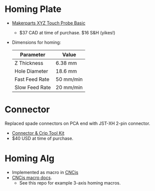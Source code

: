 # Homing Plate
* [Makerparts XYZ Touch Probe Basic](https://makerparts.ca/products/makerparts-xyz-touch-plate)
  * $37 CAD at time of purchase.  $16 S&H (yikes!)
* Dimensions for homing:

  | Parameter | Value|
  | --- | --- |
  | Z Thickness    | 6.38 mm |
  | Hole Diameter  | 18.6 mm |
  | Fast Feed Rate | 50 mm/min |
  | Slow Feed Rate | 20 mm/min | 

# Connector
Replaced spade connectors on PCA end with JST-XH 2-pin connector.
* [Connector & Crip Tool Kit](https://www.amazon.com/gp/product/B07ZK5F8HP/)
* $40 USD at time of purchase.

# Homing Alg
* Implemented as macro in [CNCjs](https://cnc.js.org/)
* [CNCjs macro docs](https://github.com/cncjs/CNCjs-Macros).
  * See this repo for example 3-axis homing macros.
